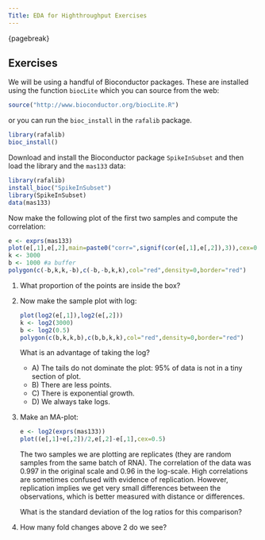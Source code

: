 ```yaml
---
Title: EDA for Highthroughput Exercises
---
```


{pagebreak} 

## Exercises

We will be using a handful of Bioconductor packages. These are installed using the function `biocLite` which you can source from the web:


```r
source("http://www.bioconductor.org/biocLite.R")
```

or you can run the `bioc_install` in the `rafalib` package.


```r
library(rafalib)
bioc_install()
```


Download and install the Bioconductor package `SpikeInSubset` and then load the library and the `mas133` data:


```r
library(rafalib)
install_bioc("SpikeInSubset")
library(SpikeInSubset)
data(mas133)
```

Now make the following plot of the first two samples and compute the correlation:

```r
e <- exprs(mas133)
plot(e[,1],e[,2],main=paste0("corr=",signif(cor(e[,1],e[,2]),3)),cex=0.5)
k <- 3000
b <- 1000 #a buffer
polygon(c(-b,k,k,-b),c(-b,-b,k,k),col="red",density=0,border="red")
```

1. What proportion of the points are inside the box?




2. Now make the sample plot with log:

    
    ```r
    plot(log2(e[,1]),log2(e[,2]))
    k <- log2(3000)
    b <- log2(0.5)
    polygon(c(b,k,k,b),c(b,b,k,k),col="red",density=0,border="red")
    ```

    What is an advantage of taking the log?
    
    - A) The tails do not dominate the plot: 95% of data is not in a tiny section of plot.
    - B) There are less points.
    - C) There is exponential growth.
    - D) We always take logs.



3. Make an MA-plot:

    
    ```r
    e <- log2(exprs(mas133))
    plot((e[,1]+e[,2])/2,e[,2]-e[,1],cex=0.5)
    ```

    The two samples we are plotting are replicates (they are random samples from the same batch of RNA). The correlation of the data was 0.997 in the original scale and 0.96 in the log-scale. High correlations are sometimes confused with evidence of replication. However, replication implies we get very small differences between the observations, which is better measured with distance or differences.

    What is the standard deviation of the log ratios for this comparison? 



4. How many fold changes above 2 do we see?



